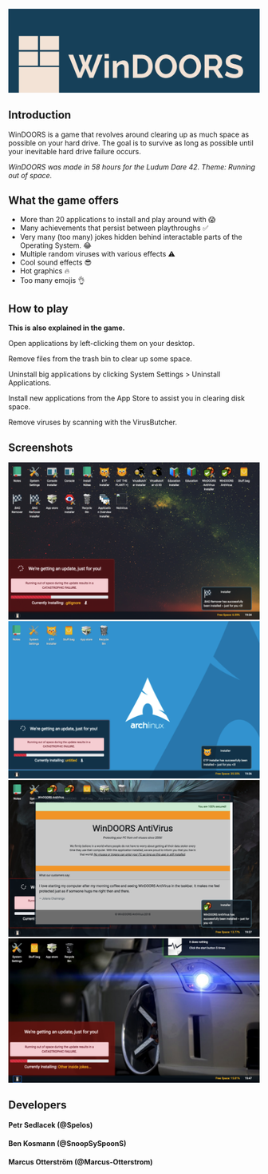 [![Play WinDOORS](https://raw.githubusercontent.com/petrspelos/Ludum-Dare-42/master/img/WinDOORS%20Banner.jpg)](https://petrspelos.github.io/Ludum-Dare-42/)

## Introduction
WinDOORS is a game that revolves around clearing up as much space as possible on your hard drive. The goal is to survive as long as possible until your inevitable hard drive failure occurs.

*WinDOORS was made in 58 hours for the Ludum Dare 42. Theme: Running out of space.*

## What the game offers
* More than 20 applications to install and play around with 😱
* Many achievements that persist between playthroughs ✅
* Very many (too many) jokes hidden behind interactable parts of the Operating System. 😂
* Multiple random viruses with various effects ⚠
* Cool sound effects 😎
* Hot graphics 🔥
* Too many emojis 👌

## How to play
**This is also explained in the game.**

Open applications by left-clicking them on your desktop.

Remove files from the trash bin to clear up some space.

Uninstall big applications by clicking System Settings > Uninstall Applications.

Install new applications from the App Store to assist you in clearing disk space.

Remove viruses by scanning with the VirusButcher.

## Screenshots
![Screenshot-1.png](https://raw.githubusercontent.com/petrspelos/Ludum-Dare-42/master/img/Screenshot-1.png)
![Screenshot-2.png](https://raw.githubusercontent.com/petrspelos/Ludum-Dare-42/master/img/Screenshot-2.png)
![Screenshot-3.png](https://raw.githubusercontent.com/petrspelos/Ludum-Dare-42/master/img/Screenshot-3.png)
![Screenshot-4.png](https://raw.githubusercontent.com/petrspelos/Ludum-Dare-42/master/img/Screenshot-4.png)

## Developers
#### Petr Sedlacek (@Spelos)
#### Ben Kosmann (@SnoopSySpoonS)
#### Marcus Otterström (@Marcus-Otterstrom)
